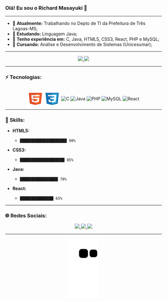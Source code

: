 ### Olá! Eu sou o Richard Masayuki 👋

---

- 🔭 **Atualmente:** Trabalhando no Depto de TI da Prefeitura de Três Lagoas-MS;
- 🌱 **Estudando:** Linguagem Java;
- 💬 **Tenho experiência em:** C, Java, HTML5, CSS3, React, PHP e MySQL;
- 👾 **Cursando:** Análise e Desenvolvimento de Sistemas (Unicesumar);
  
---

<div align="center">
  <a href="https://github.com/RMTerayama">
    <img height="180em" src="https://github-readme-stats.vercel.app/api?username=RMTerayama&show_icons=true&theme=github_dark&include_all_commits=true&count_private=true"/>
    <img height="180em" src="https://github-readme-stats.vercel.app/api/top-langs/?username=RMTerayama&layout=compact&langs_count=7&theme=github_dark"/>
  </a>
</div>

---

### ⚡ Tecnologias:

<div style="display: inline_block" align="center"><br>
  <img align="center" alt="HTML5" height="40" width="50" src="https://raw.githubusercontent.com/devicons/devicon/master/icons/html5/html5-original.svg">
  <img align="center" alt="CSS3" height="40" width="50" src="https://raw.githubusercontent.com/devicons/devicon/master/icons/css3/css3-original.svg">
  <img align="center" alt="C" height="40" width="50" src="https://cdn.jsdelivr.net/gh/devicons/devicon/icons/c/c-original.svg">
  <img align="center" alt="Java" height="40" width="50" src="https://cdn.jsdelivr.net/gh/devicons/devicon/icons/java/java-original.svg" />
  <img align="center" alt="PHP" height="40" width="50" src="https://cdn.jsdelivr.net/gh/devicons/devicon/icons/php/php-plain.svg" />
  <img align="center" alt="MySQL" height="40" width="50" src="https://cdn.jsdelivr.net/gh/devicons/devicon/icons/mysql/mysql-original.svg" />
  <img align="center" alt="React" height="40" width="50" src="https://cdn.jsdelivr.net/gh/devicons/devicon/icons/react/react-original.svg" />
</div>

---

### 🚀 Skills:

- **HTML5:** 
  - `█████████████████████ 90%`
  
- **CSS3:** 
  - `████████████████████ 85%`

- **Java:** 
  - `█████████████████ 70%`

- **React:** 
  - `███████████████ 65%`

---

### 🌐 Redes Sociais:

<div align="center"> 
  <a href="https://instagram.com/rmasayuki" target="_blank">
    <img src="https://img.shields.io/badge/-Instagram-%23E4405F?style=for-the-badge&logo=instagram&logoColor=white" target="_blank">
  </a>
  <a href="mailto:rmterayama.2000@gmail.com" target="_blank">
    <img src="https://img.shields.io/badge/-Gmail-%23333?style=for-the-badge&logo=gmail&logoColor=white" target="_blank">
  </a>
  <a href="https://www.linkedin.com/in/richardmasayuki" target="_blank">
    <img src="https://img.shields.io/badge/-LinkedIn-%230077B5?style=for-the-badge&logo=linkedin&logoColor=white" target="_blank">
  </a>
</div>

---

<div align="center">
<img src="https://github.com/RMTerayama/RMTerayama/blob/output/github-contribution-grid-snake.svg" alt="Snake Animation"/>
</div>
